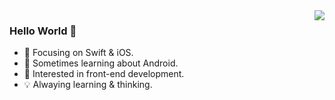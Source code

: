 <img align="right" src="https://github-readme-stats.vercel.app/api?username=ikarishinjigao&show_icons=true&icon_color=2f80ed&text_color=718096&bg_color=ffffff&hide_title=true" />

### Hello World 👋

- 🍎 Focusing on Swift & iOS.
- 🤖 Sometimes learning about Android.
- 🤔 Interested in front-end development.
- 💡 Alwaying learning & thinking.
